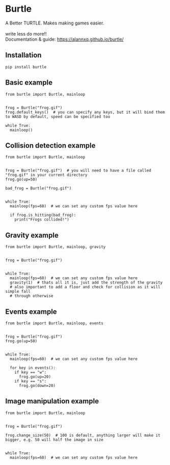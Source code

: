 # Burtle

A Better TURTLE. Makes making games easier. <br><br>
write less do more!!<br>
Documentation & guide: https://alannxq.github.io/burtle/

## Installation

```Py
pip install burtle
```

## Basic example

```Py
from burtle import Burtle, mainloop


frog = Burtle("frog.gif")
frog.default_keys()  # you can specify any keys, but it will bind them to WASD by default, speed can be specified too

while True:
  mainloop()
```

## Collision detection example

```Py
from burtle import Burtle, mainloop


frog = Burtle("frog.gif")  # you will need to have a file called "frog.gif" in your current directory
frog.go(up=50)

bad_frog = Burtle("frog.gif")


while True:
  mainloop(fps=60)  # we can set any custom fps value here
  
  if frog.is_hitting(bad_frog):
    print("Frogs collided!")

```

## Gravity example

```Py
from burtle import Burtle, mainloop, gravity


frog = Burtle("frog.gif")


while True:
  mainloop(fps=60)  # we can set any custom fps value here
  gravity(1)  # thats all it is, just add the strength of the gravity
  # also important to add a floor and check for collision as it will simple fall
  # through otherwise

```

## Events example

```Py
from burtle import Burtle, mainloop, events


frog = Burtle("frog.gif")
frog.go(up=50)
      

while True:
  mainloop(fps=60)  # we can set any custom fps value here
  
  for key in events():
    if key == "w":
      frog.go(up=20)
    if key == "s":
      frog.go(down=20)

```

## Image manipulation example

```Py
from burtle import Burtle, mainloop


frog = Burtle("frog.gif")

frog.change_size(50)  # 100 is default, anything larger will make it bigger, e.g. 50 will half the image in size
      

while True:
  mainloop(fps=60)  # we can set any custom fps value here
```

